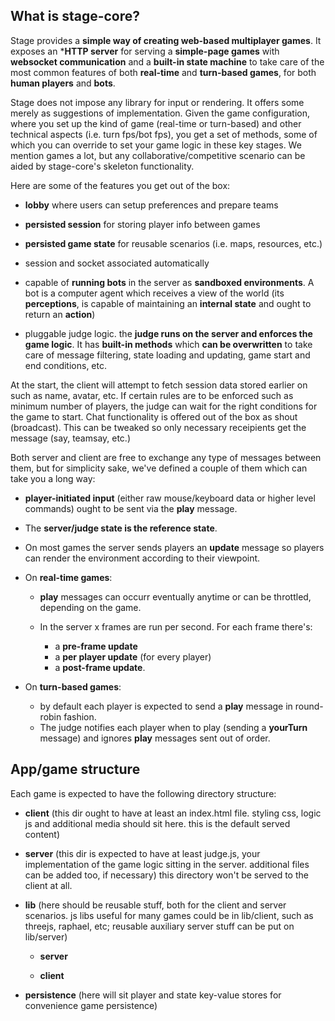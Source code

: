 ## What is stage-core?

Stage provides a **simple way of creating web-based multiplayer games**.
It exposes an ***HTTP server** for serving a **simple-page games** with **websocket communication** and a **built-in state machine** to take care of the most common features of both **real-time** and **turn-based games**, for both **human players** and **bots**.

Stage does not impose any library for input or rendering. It offers some merely as suggestions of implementation.
Given the game configuration, where you set up the kind of game (real-time or turn-based) and other technical aspects (i.e. turn fps/bot fps), you get a set of methods, some of which you can override to set your game logic in these key stages.
We mention games a lot, but any collaborative/competitive scenario can be aided by stage-core's skeleton functionality.

Here are some of the features you get out of the box:

* **lobby** where users can setup preferences and prepare teams

* **persisted session** for storing player info between games

* **persisted game state** for reusable scenarios (i.e. maps, resources, etc.)

* session and socket associated automatically

* capable of **running bots** in the server as **sandboxed environments**. A bot is a computer agent which receives a view of the world (its **perceptions**, is capable of maintaining an **internal state** and ought to return an **action**)

* pluggable judge logic. the **judge runs on the server and enforces the game logic**. It has **built-in methods** which **can be overwritten** to take care of message filtering, state loading and updating, game start and end conditions, etc.

At the start, the client will attempt to fetch session data stored earlier on such as name, avatar, etc.
If certain rules are to be enforced such as minimum number of players, the judge can wait for the right conditions for the game to start.
Chat functionality is offered out of the box as shout (broadcast). This can be tweaked so only necessary receipients get the message (say, teamsay, etc.)

Both server and client are free to exchange any type of messages between them, but for simplicity sake, we've defined a couple of them which can take you a long way:

* **player-initiated input** (either raw mouse/keyboard data or higher level commands) ought to be sent via the **play** message.

* The **server/judge state is the reference state**.

* On most games the server sends players an **update** message so players can render the environment according to their viewpoint.

* On **real-time games**:

    * **play** messages can occurr eventually anytime or can be throttled, depending on the game.

    * In the server x frames are run per second. For each frame there's:
        * a **pre-frame update**
        * a **per player update** (for every player)
        * a **post-frame update**.

* On **turn-based games**:

    * by default each player is expected to send a **play** message in round-robin fashion.
    * The judge notifies each player when to play (sending a **yourTurn** message) and ignores **play** messages sent out of order.



## App/game structure

Each game is expected to have the following directory structure:

* **client** (this dir ought to have at least an index.html file. styling css, logic js and additional media should sit here. this is the default served content)

* **server** (this dir is expected to have at least judge.js, your implementation of the game logic sitting in the server. additional files can be added too, if necessary) this directory won't be served to the client at all.

* **lib** (here should be reusable stuff, both for the client and server scenarios. js libs useful for many games could be in lib/client, such as threejs, raphael, etc; reusable auxiliary server stuff can be put on lib/server)

    * **server**

    * **client**

* **persistence** (here will sit player and state key-value stores for convenience game persistence)
